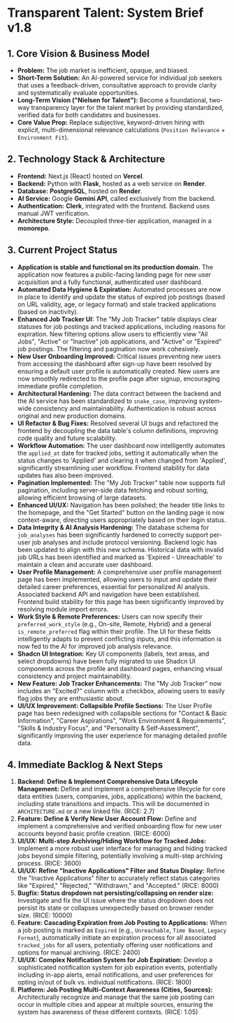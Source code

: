 # Transparent Talent: System Brief v1.8

## 1. Core Vision & Business Model
*   **Problem:** The job market is inefficient, opaque, and biased.
*   **Short-Term Solution:** An AI-powered service for individual job seekers that uses a feedback-driven, consultative approach to provide clarity and systematically evaluate opportunities.
*   **Long-Term Vision ("Nielsen for Talent"):** Become a foundational, two-way transparency layer for the talent market by providing standardized, verified data for both candidates and businesses.
*   **Core Value Prop:** Replace subjective, keyword-driven hiring with explicit, multi-dimensional relevance calculations (`Position Relevance` + `Environment Fit`).

## 2. Technology Stack & Architecture
*   **Frontend:** Next.js (React) hosted on **Vercel**.
*   **Backend:** Python with **Flask**, hosted as a web service on **Render**.
*   **Database:** **PostgreSQL**, hosted on **Render**.
*   **AI Service:** Google **Gemini API**, called exclusively from the backend.
*   **Authentication:** **Clerk**, integrated with the frontend. Backend uses manual JWT verification.
*   **Architecture Style:** Decoupled three-tier application, managed in a **monorepo**.

## 3. Current Project Status
*   **Application is stable and functional on its production domain.** The application now features a public-facing landing page for new user acquisition and a fully functional, authenticated user dashboard.
*   **Automated Data Hygiene & Expiration:** Automated processes are now in place to identify and update the status of expired job postings (based on URL validity, age, or legacy format) and stale tracked applications (based on inactivity).
*   **Enhanced Job Tracker UI:** The "My Job Tracker" table displays clear statuses for job postings and tracked applications, including reasons for expiration. New filtering options allow users to efficiently view "All Jobs", "Active" or "Inactive" job applications, and "Active" or "Expired" job postings. The filtering and pagination now work cohesively.
*   **New User Onboarding Improved:** Critical issues preventing new users from accessing the dashboard after sign-up have been resolved by ensuring a default user profile is automatically created. New users are now smoothly redirected to the profile page after signup, encouraging immediate profile completion.
*   **Architectural Hardening:** The data contract between the backend and the AI service has been standardized to `snake_case`, improving system-wide consistency and maintainability. Authentication is robust across original and new production domains.
*   **UI Refactor & Bug Fixes:** Resolved several UI bugs and refactored the frontend by decoupling the data table's column definitions, improving code quality and future scalability.
*   **Workflow Automation:** The user dashboard now intelligently automates the `applied_at` date for tracked jobs, setting it automatically when the status changes to 'Applied' and clearing it when changed from 'Applied', significantly streamlining user workflow. Frontend stability for data updates has also been improved.
*   **Pagination Implemented:** The "My Job Tracker" table now supports full pagination, including server-side data fetching and robust sorting, allowing efficient browsing of large datasets.
*   **Enhanced UI/UX:** Navigation has been polished; the header title links to the homepage, and the "Get Started" button on the landing page is now context-aware, directing users appropriately based on their login status.
*   **Data Integrity & AI Analysis Hardening:** The database schema for `job_analyses` has been significantly hardened to correctly support per-user job analyses and include protocol versioning. Backend logic has been updated to align with this new schema. Historical data with invalid job URLs has been identified and marked as 'Expired - Unreachable' to maintain a clean and accurate user dashboard.
*   **User Profile Management:** A comprehensive user profile management page has been implemented, allowing users to input and update their detailed career preferences, essential for personalized AI analysis. Associated backend API and navigation have been established. Frontend build stability for this page has been significantly improved by resolving module import errors.
*   **Work Style & Remote Preferences:** Users can now specify their `preferred_work_style` (e.g., On-site, Remote, Hybrid) and a general `is_remote_preferred` flag within their profile. The UI for these fields intelligently adapts to prevent conflicting inputs, and this information is now fed to the AI for improved job analysis relevance.
*   **Shadcn UI Integration:** Key UI components (labels, text areas, and select dropdowns) have been fully migrated to use Shadcn UI components across the profile and dashboard pages, enhancing visual consistency and project maintainability.
*   **New Feature: Job Tracker Enhancements:** The "My Job Tracker" now includes an "Excited?" column with a checkbox, allowing users to easily flag jobs they are enthusiastic about.
*   **UI/UX Improvement: Collapsible Profile Sections:** The User Profile page has been redesigned with collapsible sections for "Contact & Basic Information", "Career Aspirations", "Work Environment & Requirements", "Skills & Industry Focus", and "Personality & Self-Assessment", significantly improving the user experience for managing detailed profile data.

## 4. Immediate Backlog & Next Steps
1.  **Backend: Define & Implement Comprehensive Data Lifecycle Management:** Define and implement a comprehensive lifecycle for core data entities (users, companies, jobs, applications) within the backend, including state transitions and impacts. This will be documented in `ARCHITECTURE.md` or a new linked file. (RICE: 2.7)
2.  **Feature: Define & Verify New User Account Flow:** Define and implement a comprehensive and verified onboarding flow for new user accounts beyond basic profile creation. (RICE: 6000)
3.  **UI/UX: Multi-step Archiving/Hiding Workflow for Tracked Jobs:** Implement a more robust user interface for managing and hiding tracked jobs beyond simple filtering, potentially involving a multi-step archiving process. (RICE: 3600)
4.  **UI/UX: Refine "Inactive Applications" Filter and Status Display:** Refine the "Inactive Applications" filter to accurately reflect status categories like "Expired," "Rejected," "Withdrawn," and "Accepted." (RICE: 8000)
5.  **Bugfix: Status dropdown not persisting/collapsing on render size:** Investigate and fix the UI issue where the status dropdown does not persist its state or collapses unexpectedly based on browser render size. (RICE: 10000)
6.  **Feature: Cascading Expiration from Job Posting to Applications:** When a job posting is marked as `Expired` (e.g., `Unreachable`, `Time Based`, `Legacy Format`), automatically initiate an expiration process for all associated `tracked_jobs` for all users, potentially offering user notifications and options for manual archiving. (RICE: 2400)
7.  **UI/UX: Complex Notification System for Job Expiration:** Develop a sophisticated notification system for job expiration events, potentially including in-app alerts, email notifications, and user preferences for opting in/out of bulk vs. individual notifications. (RICE: 1800)
8.  **Platform: Job Posting Multi-Context Awareness (Cities, Sources):** Architecturally recognize and manage that the same job posting can occur in multiple cities and appear at multiple sources, ensuring the system has awareness of these different contexts. (RICE: 1.05)